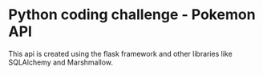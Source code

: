 # Python coding challenge - Pokemon API 
This api is created using the flask framework and other libraries like SQLAlchemy and Marshmallow.
